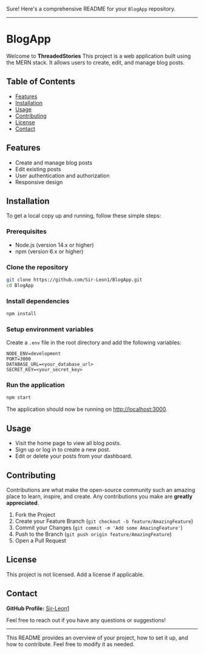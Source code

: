 Sure! Here's a comprehensive README for your `BlogApp` repository.

---

# BlogApp

Welcome to **ThreadedStories** This project is a web application built using the MERN stack. It allows users to create, edit, and manage blog posts.

## Table of Contents
- [Features](#features)
- [Installation](#installation)
- [Usage](#usage)
- [Contributing](#contributing)
- [License](#license)
- [Contact](#contact)

## Features
- Create and manage blog posts
- Edit existing posts
- User authentication and authorization
- Responsive design

## Installation
To get a local copy up and running, follow these simple steps:

### Prerequisites
- Node.js (version 14.x or higher)
- npm (version 6.x or higher)

### Clone the repository
```bash
git clone https://github.com/Sir-Leon1/BlogApp.git
cd BlogApp
```

### Install dependencies
```bash
npm install
```

### Setup environment variables
Create a `.env` file in the root directory and add the following variables:
```
NODE_ENV=development
PORT=3000
DATABASE_URL=<your_database_url>
SECRET_KEY=<your_secret_key>
```

### Run the application
```bash
npm start
```

The application should now be running on [http://localhost:3000](http://localhost:3000).

## Usage
- Visit the home page to view all blog posts.
- Sign up or log in to create a new post.
- Edit or delete your posts from your dashboard.

## Contributing
Contributions are what make the open-source community such an amazing place to learn, inspire, and create. Any contributions you make are **greatly appreciated**.

1. Fork the Project
2. Create your Feature Branch (`git checkout -b feature/AmazingFeature`)
3. Commit your Changes (`git commit -m 'Add some AmazingFeature'`)
4. Push to the Branch (`git push origin feature/AmazingFeature`)
5. Open a Pull Request

## License
This project is not licensed. Add a license if applicable.

## Contact
**GitHub Profile:** [Sir-Leon1](https://github.com/Sir-Leon1)

Feel free to reach out if you have any questions or suggestions!

---

This README provides an overview of your project, how to set it up, and how to contribute. Feel free to modify it as needed.
